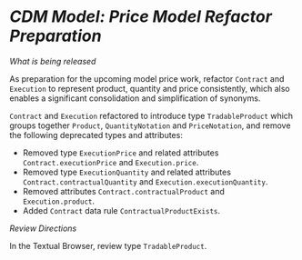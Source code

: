# *CDM Model: Price Model Refactor Preparation*

_What is being released_

As preparation for the upcoming model price work, refactor `Contract` and `Execution` to represent product, quantity and price consistently, which also enables a significant consolidation and simplification of synonyms.

`Contract` and `Execution` refactored to introduce type `TradableProduct` which groups together `Product`, `QuantityNotation` and `PriceNotation`, and remove the following deprecated types and attributes:

- Removed type `ExecutionPrice` and related attributes `Contract.executionPrice` and `Execution.price`.
- Removed type `ExecutionQuantity` and related attributes `Contract.contractualQuantity` and `Execution.executionQuantity`.
- Removed attributes `Contract.contractualProduct` and `Execution.product`.
- Added `Contract` data rule `ContractualProductExists`.

_Review Directions_

In the Textual Browser, review type `TradableProduct`.
